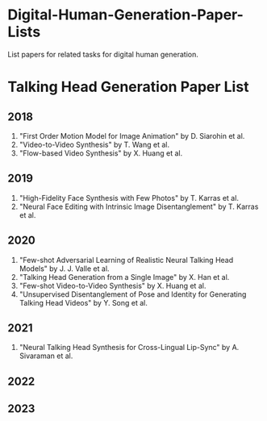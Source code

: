 # Digital-Human-Generation-Paper-Lists
List papers for related tasks for digital human generation.

# Talking Head Generation Paper List
## 2018
1. "First Order Motion Model for Image Animation" by D. Siarohin et al.
2. "Video-to-Video Synthesis" by T. Wang et al.
3. "Flow-based Video Synthesis" by X. Huang et al.

## 2019
1. "High-Fidelity Face Synthesis with Few Photos" by T. Karras et al.
2. "Neural Face Editing with Intrinsic Image Disentanglement" by T. Karras et al.

## 2020
1. "Few-shot Adversarial Learning of Realistic Neural Talking Head Models" by J. J. Valle et al.
2. "Talking Head Generation from a Single Image" by X. Han et al.
3. "Few-shot Video-to-Video Synthesis" by X. Huang et al.
4. "Unsupervised Disentanglement of Pose and Identity for Generating Talking Head Videos" by Y. Song et al.

## 2021
1. "Neural Talking Head Synthesis for Cross-Lingual Lip-Sync" by A. Sivaraman et al.

## 2022

## 2023

